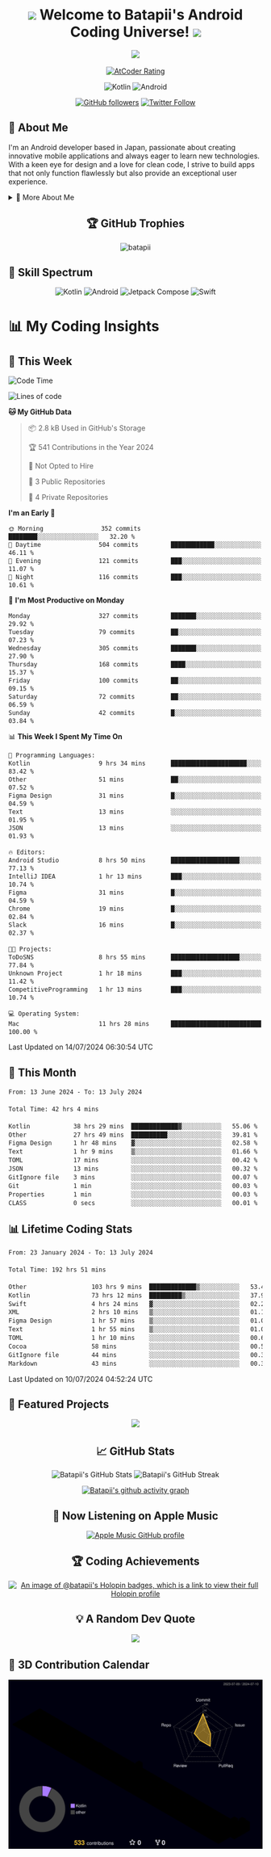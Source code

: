 <h1 align="center">
  <img src="https://media.giphy.com/media/hvRJCLFzcasrR4ia7z/giphy.gif" width="28">
  Welcome to Batapii's Android Coding Universe!
  <img src="https://media.giphy.com/media/hvRJCLFzcasrR4ia7z/giphy.gif" width="28">
</h1>

<p align="center">
  <img src="https://readme-typing-svg.herokuapp.com/?lines=Android+Developer+in+Japan;Always%20learning%20new%20things&font=Fira%20Code&center=true&width=440&height=45&color=f75c7e&vCenter=true&size=22">
</p>

<div align="center">
  
[![AtCoder Rating](https://img.shields.io/endpoint?url=https%3A%2F%2Fatcoder-badges.now.sh%2Fapi%2Fatcoder%2Fjson%2Fbatapii3939)](https://atcoder.jp/users/batapii3939)

![Kotlin](https://img.shields.io/badge/Kotlin-★☆☆☆☆☆☆☆☆☆-brightgreen)
![Android](https://img.shields.io/badge/Android-★☆☆☆☆☆☆☆☆☆-brightgreen)

  
[![GitHub followers](https://img.shields.io/github/followers/batapii?style=social)](https://github.com/batapii)
[![Twitter Follow](https://img.shields.io/twitter/follow/batapii?style=social)](https://twitter.com/batapii3939)

</div>

## 🚀 About Me
I'm an Android developer based in Japan, passionate about creating innovative mobile applications and always eager to learn new technologies. With a keen eye for design and a love for clean code, I strive to build apps that not only function flawlessly but also provide an exceptional user experience.

<details>
<summary>🌟 More About Me</summary>

- 🔭 I'm currently working on revolutionizing mobile productivity apps
- 🌱 I'm currently learning Kotlin Multiplatform and Jetpack Compose
- 👯 I'm looking to collaborate on open-source Android projects
- 💬 Ask me about Android development, Kotlin, and mobile UX design
- ⚡ Fun fact: I can solve a Rubik's cube in under 2 minutes!

</details>

<h2 align="center">🏆 GitHub Trophies</h2>
<p align="center">
  <img src="https://github-profile-trophy.vercel.app/?username=batapii&theme=nord&column=7&no-frame=true&no-bg=true&rank=SECRET,SSS,SS,S,AAA,AA,A,B,C,?" alt="batapii" />
</p>

## 🌈 Skill Spectrum

<div align="center">

![Kotlin](https://img.shields.io/badge/Kotlin-0095D5?style=for-the-badge&logo=kotlin&logoColor=white)
![Android](https://img.shields.io/badge/Android-3DDC84?style=for-the-badge&logo=android&logoColor=white)
![Jetpack Compose](https://img.shields.io/badge/Jetpack%20Compose-4285F4?style=for-the-badge&logo=jetpackcompose&logoColor=white)
![Swift](https://img.shields.io/badge/Swift-FA7343?style=for-the-badge&logo=swift&logoColor=white)

</div>


# 📊 My Coding Insights

## 📅 This Week
<!--START_SECTION:waka-week-->
![Code Time](http://img.shields.io/badge/Code%20Time-193%20hrs-blue)

![Lines of code](https://img.shields.io/badge/From%20Hello%20World%20I%27ve%20Written-79.9%20thousand%20lines%20of%20code-blue)

**🐱 My GitHub Data** 

> 📦 2.8 kB Used in GitHub's Storage 
 > 
> 🏆 541 Contributions in the Year 2024
 > 
> 🚫 Not Opted to Hire
 > 
> 📜 3 Public Repositories 
 > 
> 🔑 4 Private Repositories 
 > 
**I'm an Early 🐤** 

```text
🌞 Morning                352 commits         ████████░░░░░░░░░░░░░░░░░   32.20 % 
🌆 Daytime                504 commits         ████████████░░░░░░░░░░░░░   46.11 % 
🌃 Evening                121 commits         ███░░░░░░░░░░░░░░░░░░░░░░   11.07 % 
🌙 Night                  116 commits         ███░░░░░░░░░░░░░░░░░░░░░░   10.61 % 
```
📅 **I'm Most Productive on Monday** 

```text
Monday                   327 commits         ███████░░░░░░░░░░░░░░░░░░   29.92 % 
Tuesday                  79 commits          ██░░░░░░░░░░░░░░░░░░░░░░░   07.23 % 
Wednesday                305 commits         ███████░░░░░░░░░░░░░░░░░░   27.90 % 
Thursday                 168 commits         ████░░░░░░░░░░░░░░░░░░░░░   15.37 % 
Friday                   100 commits         ██░░░░░░░░░░░░░░░░░░░░░░░   09.15 % 
Saturday                 72 commits          ██░░░░░░░░░░░░░░░░░░░░░░░   06.59 % 
Sunday                   42 commits          █░░░░░░░░░░░░░░░░░░░░░░░░   03.84 % 
```


📊 **This Week I Spent My Time On** 

```text
💬 Programming Languages: 
Kotlin                   9 hrs 34 mins       █████████████████████░░░░   83.42 % 
Other                    51 mins             ██░░░░░░░░░░░░░░░░░░░░░░░   07.52 % 
Figma Design             31 mins             █░░░░░░░░░░░░░░░░░░░░░░░░   04.59 % 
Text                     13 mins             ░░░░░░░░░░░░░░░░░░░░░░░░░   01.95 % 
JSON                     13 mins             ░░░░░░░░░░░░░░░░░░░░░░░░░   01.93 % 

🔥 Editors: 
Android Studio           8 hrs 50 mins       ███████████████████░░░░░░   77.13 % 
IntelliJ IDEA            1 hr 13 mins        ███░░░░░░░░░░░░░░░░░░░░░░   10.74 % 
Figma                    31 mins             █░░░░░░░░░░░░░░░░░░░░░░░░   04.59 % 
Chrome                   19 mins             █░░░░░░░░░░░░░░░░░░░░░░░░   02.84 % 
Slack                    16 mins             █░░░░░░░░░░░░░░░░░░░░░░░░   02.37 % 

🐱‍💻 Projects: 
ToDoSNS                  8 hrs 55 mins       ███████████████████░░░░░░   77.84 % 
Unknown Project          1 hr 18 mins        ███░░░░░░░░░░░░░░░░░░░░░░   11.42 % 
CompetitiveProgramming   1 hr 13 mins        ███░░░░░░░░░░░░░░░░░░░░░░   10.74 % 

💻 Operating System: 
Mac                      11 hrs 28 mins      █████████████████████████   100.00 % 
```


 Last Updated on 14/07/2024 06:30:54 UTC
<!--END_SECTION:waka-week-->

## 📅 This Month
<!--START_SECTION:wakamonth-->

```txt
From: 13 June 2024 - To: 13 July 2024

Total Time: 42 hrs 4 mins

Kotlin            38 hrs 29 mins  █████████████▓░░░░░░░░░░░   55.06 %
Other             27 hrs 49 mins  ██████████░░░░░░░░░░░░░░░   39.81 %
Figma Design      1 hr 48 mins    ▓░░░░░░░░░░░░░░░░░░░░░░░░   02.58 %
Text              1 hr 9 mins     ▒░░░░░░░░░░░░░░░░░░░░░░░░   01.66 %
TOML              17 mins         ░░░░░░░░░░░░░░░░░░░░░░░░░   00.42 %
JSON              13 mins         ░░░░░░░░░░░░░░░░░░░░░░░░░   00.32 %
GitIgnore file    3 mins          ░░░░░░░░░░░░░░░░░░░░░░░░░   00.07 %
Git               1 min           ░░░░░░░░░░░░░░░░░░░░░░░░░   00.03 %
Properties        1 min           ░░░░░░░░░░░░░░░░░░░░░░░░░   00.03 %
CLASS             0 secs          ░░░░░░░░░░░░░░░░░░░░░░░░░   00.01 %
```

<!--END_SECTION:wakamonth-->

## 📊 Lifetime Coding Stats

<!--START_SECTION:wakaalltime-->

```txt
From: 23 January 2024 - To: 13 July 2024

Total Time: 192 hrs 51 mins

Other                  103 hrs 9 mins  █████████████▒░░░░░░░░░░░   53.49 %
Kotlin                 73 hrs 12 mins  █████████▒░░░░░░░░░░░░░░░   37.96 %
Swift                  4 hrs 24 mins   ▓░░░░░░░░░░░░░░░░░░░░░░░░   02.29 %
XML                    2 hrs 10 mins   ▒░░░░░░░░░░░░░░░░░░░░░░░░   01.13 %
Figma Design           1 hr 57 mins    ▒░░░░░░░░░░░░░░░░░░░░░░░░   01.02 %
Text                   1 hr 55 mins    ▒░░░░░░░░░░░░░░░░░░░░░░░░   01.00 %
TOML                   1 hr 10 mins    ░░░░░░░░░░░░░░░░░░░░░░░░░   00.61 %
Cocoa                  58 mins         ░░░░░░░░░░░░░░░░░░░░░░░░░   00.50 %
GitIgnore file         44 mins         ░░░░░░░░░░░░░░░░░░░░░░░░░   00.38 %
Markdown               43 mins         ░░░░░░░░░░░░░░░░░░░░░░░░░   00.37 %
```

<!--END_SECTION:wakaalltime-->

Last Updated on 10/07/2024 04:52:24 UTC

## 🌟 Featured Projects

<div align="center">
  <a href="https://github.com/batapii/ToDoSNS">
    <img src="https://github-readme-stats.vercel.app/api/pin/?username=batapii&repo=ToDoSNS&theme=radical" />
  </a>

## 📈 GitHub Stats

<div align="center">
  <img src="https://github-readme-stats.vercel.app/api?username=batapii&show_icons=true&theme=radical" alt="Batapii's GitHub Stats" />
  <img src="https://github-readme-streak-stats.herokuapp.com/?user=batapii&theme=radical" alt="Batapii's GitHub Streak" />
  
[![Batapii's github activity graph](https://github-readme-activity-graph.vercel.app/graph?username=batapii&theme=react-dark)](https://github.com/ashutosh00710/github-readme-activity-graph)
</div>

## 🎵 Now Listening on Apple Music

<div align="center">
  
[![Apple Music GitHub profile](https://music-profile.rayriffy.com/theme/dark.svg?uid=001005.6598667d2ffd4a10a4f429edd0ba24c4.1156)](https://github.com/rayriffy/apple-music-github-profile)

</div>


## 🏆 Coding Achievements

<div align="center">

[![An image of @batapii's Holopin badges, which is a link to view their full Holopin profile](https://holopin.me/batapii)](https://holopin.io/@batapii)

</div>

## 💡 A Random Dev Quote

<div align="center">

![](https://quotes-github-readme.vercel.app/api?type=horizontal&theme=radical)

</div>

</div>

## 🚀 3D Contribution Calendar

<div align="center">
  
![](./profile-3d-contrib/profile-night-rainbow.svg)

</div>
